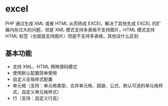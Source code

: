 # excel
PHP 通过生成 XML 或者 HTML 从而转成 EXCEl，解决了其他生成 EXCEL 的扩展内存过大的问题，但是 XML 模式支持多表格不支持图片，HTML 模式支持 HTML 标签（也就是支持图片）但是不支持多表格，其他没什么区别

## 基本功能
- 支持 XML、HTML 两种源码模式
- 使用默认配置简单使用
- 自定义全局样式配置
- 单元格（支持：单元格类型、合并单元格、超链、公式、默认可选的单元格样式、自定义单元格样式）
- 行（支持：自定义行高）
